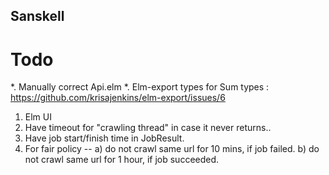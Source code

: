 ## Sanskell


# Todo
*. Manually correct Api.elm
*. Elm-export types for Sum types : https://github.com/krisajenkins/elm-export/issues/6
1. Elm UI
2. Have timeout for "crawling thread" in case it never returns..
3. Have job start/finish time in JobResult.
4. For fair policy --
   a) do not crawl same url for 10 mins, if job failed.
   b) do not crawl same url for 1 hour, if job succeeded.
